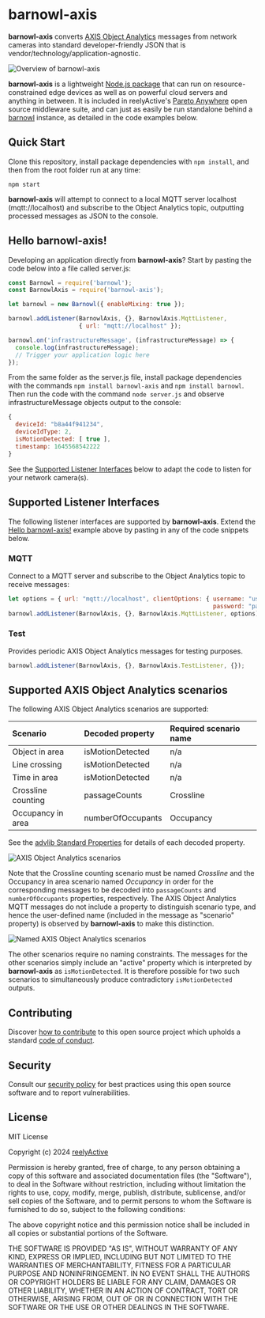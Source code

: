 barnowl-axis
============

__barnowl-axis__ converts [AXIS Object Analytics](https://www.axis.com/products/axis-object-analytics) messages from network cameras into standard developer-friendly JSON that is vendor/technology/application-agnostic.

![Overview of barnowl-axis](https://reelyactive.github.io/barnowl-axis/images/overview.png)

__barnowl-axis__ is a lightweight [Node.js package](https://www.npmjs.com/package/barnowl-axis) that can run on resource-constrained edge devices as well as on powerful cloud servers and anything in between.  It is included in reelyActive's [Pareto Anywhere](https://www.reelyactive.com/pareto/anywhere/) open source middleware suite, and can just as easily be run standalone behind a [barnowl](https://github.com/reelyactive/barnowl) instance, as detailed in the code examples below.


Quick Start
-----------

Clone this repository, install package dependencies with `npm install`, and then from the root folder run at any time:

    npm start

__barnowl-axis__ will attempt to connect to a local MQTT server localhost (mqtt://localhost) and subscribe to the Object Analytics topic, outputting processed messages as JSON to the console.


Hello barnowl-axis!
-------------------

Developing an application directly from __barnowl-axis__?  Start by pasting the code below into a file called server.js:

```javascript
const Barnowl = require('barnowl');
const BarnowlAxis = require('barnowl-axis');

let barnowl = new Barnowl({ enableMixing: true });

barnowl.addListener(BarnowlAxis, {}, BarnowlAxis.MqttListener,
                    { url: "mqtt://localhost" });

barnowl.on('infrastructureMessage', (infrastructureMessage) => {
  console.log(infrastructureMessage);
  // Trigger your application logic here
});
```

From the same folder as the server.js file, install package dependencies with the commands `npm install barnowl-axis` and `npm install barnowl`.  Then run the code with the command `node server.js` and observe infrastructureMessage objects output to the console:

```javascript
{
  deviceId: "b8a44f941234",
  deviceIdType: 2,
  isMotionDetected: [ true ],
  timestamp: 1645568542222
}
```

See the [Supported Listener Interfaces](#supported-listener-interfaces) below to adapt the code to listen for your network camera(s).


Supported Listener Interfaces
-----------------------------

The following listener interfaces are supported by __barnowl-axis__.  Extend the [Hello barnowl-axis!](#hello-barnowl-axis) example above by pasting in any of the code snippets below.

### MQTT

Connect to a MQTT server and subscribe to the Object Analytics topic to receive messages:

```javascript
let options = { url: "mqtt://localhost", clientOptions: { username: "user",
                                                          password: "pass" } }; 
barnowl.addListener(BarnowlAxis, {}, BarnowlAxis.MqttListener, options);
```

### Test

Provides periodic AXIS Object Analytics messages for testing purposes.

```javascript
barnowl.addListener(BarnowlAxis, {}, BarnowlAxis.TestListener, {});
```

Supported AXIS Object Analytics scenarios
-----------------------------------------

The following AXIS Object Analytics scenarios are supported:

| Scenario           | Decoded property  | Required scenario name |
|:-------------------|:------------------|:-----------------------|
| Object in area     | isMotionDetected  | n/a                    |
| Line crossing      | isMotionDetected  | n/a                    |
| Time in area       | isMotionDetected  | n/a                    |
| Crossline counting | passageCounts     | Crossline              |
| Occupancy in area  | numberOfOccupants | Occupancy              |

See the [advlib Standard Properties](https://github.com/reelyactive/advlib/#standard-properties) for details of each decoded property.

![AXIS Object Analytics scenarios](https://reelyactive.github.io/barnowl-axis/images/object-analytics-scenarios.png)

Note that the Crossline counting scenario must be named _Crossline_ and the Occupancy in area scenario named _Occupancy_ in order for the corresponding messages to be decoded into `passageCounts` and `numberOfOccupants` properties, respectively.  The AXIS Object Analytics MQTT messages do not include a property to distinguish scenario type, and hence the user-defined name (included in the message as "scenario" property) is observed by __barnowl-axis__ to make this distinction.

![Named AXIS Object Analytics scenarios](https://reelyactive.github.io/barnowl-axis/images/named-scenarios.png)

The other scenarios require no naming constraints.  The messages for the other scenarios simply include an "active" property which is interpreted by __barnowl-axis__ as `isMotionDetected`.  It is therefore possible for two such scenarios to simultaneously produce contradictory `isMotionDetected` outputs.


Contributing
------------

Discover [how to contribute](CONTRIBUTING.md) to this open source project which upholds a standard [code of conduct](CODE_OF_CONDUCT.md).


Security
--------

Consult our [security policy](SECURITY.md) for best practices using this open source software and to report vulnerabilities.


License
-------

MIT License

Copyright (c) 2024 [reelyActive](https://www.reelyactive.com)

Permission is hereby granted, free of charge, to any person obtaining a copy of this software and associated documentation files (the "Software"), to deal in the Software without restriction, including without limitation the rights to use, copy, modify, merge, publish, distribute, sublicense, and/or sell copies of the Software, and to permit persons to whom the Software is furnished to do so, subject to the following conditions:

The above copyright notice and this permission notice shall be included in all copies or substantial portions of the Software.

THE SOFTWARE IS PROVIDED "AS IS", WITHOUT WARRANTY OF ANY KIND, EXPRESS OR 
IMPLIED, INCLUDING BUT NOT LIMITED TO THE WARRANTIES OF MERCHANTABILITY, 
FITNESS FOR A PARTICULAR PURPOSE AND NONINFRINGEMENT. IN NO EVENT SHALL THE 
AUTHORS OR COPYRIGHT HOLDERS BE LIABLE FOR ANY CLAIM, DAMAGES OR OTHER 
LIABILITY, WHETHER IN AN ACTION OF CONTRACT, TORT OR OTHERWISE, ARISING FROM, 
OUT OF OR IN CONNECTION WITH THE SOFTWARE OR THE USE OR OTHER DEALINGS IN 
THE SOFTWARE.